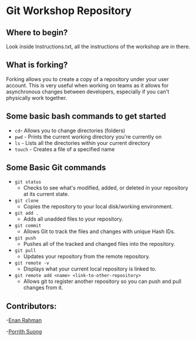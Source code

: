 # Git Workshop Repository

## Where to begin?
Look inside Instructions.txt, all the instructions of the workshop are in there.

## What is forking?
Forking allows you to create a copy of a repository under your user account. This is very useful when working on teams as it allows for asynchronous changes between developers, especially if you can't physically work together.

## Some basic bash commands to get started
- `cd`- Allows you to change directories (folders)
- `pwd` - Prints the current working directory you're currently on
- `ls` - Lists all the directories within your current directory
- `touch` - Creates a file of a specified name

## Some Basic Git commands
- `git status`
  - Checks to see what's modified, added, or deleted in your repository at its current state.
- `git clone`
  - Copies the repository to your local disk/working environment.
- `git add .`
  - Adds all unadded files to your repository.
- `git commit`
  - Allows Git to track the files and changes with unique Hash IDs.
- `git push`
  - Pushes all of the tracked and changed files into the repository.
- `git pull`
  - Updates your repository from the remote repository.
- `git remote -v`
  - Displays what your current local repository is linked to.
- `git remote add <name> <link-to-other-repository>`
  - Allows git to register another repository so you can push and pull changes from it.

## Contributors:
-[Enan Rahman](https://github.com/enan789)

-[Porrith Suong](https://github.com/psuong)
